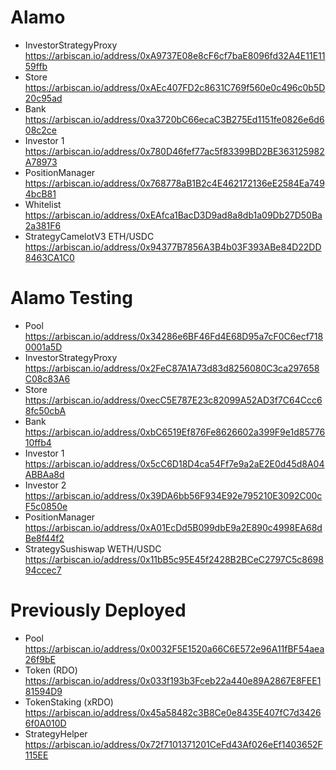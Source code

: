 # Alamo

- InvestorStrategyProxy https://arbiscan.io/address/0xA9737E08e8cF6cf7baE8096fd32A4E11E1159ffb
- Store https://arbiscan.io/address/0xAEc407FD2c8631C769f560e0c496c0b5D20c95ad
- Bank https://arbiscan.io/address/0xa3720bC66ecaC3B275Ed1151fe0826e6d608c2ce
- Investor 1 https://arbiscan.io/address/0x780D46fef77ac5f83399BD2BE363125982A78973
- PositionManager https://arbiscan.io/address/0x768778aB1B2c4E462172136eE2584Ea7494bcB81
- Whitelist https://arbiscan.io/address/0xEAfca1BacD3D9ad8a8db1a09Db27D50Ba2a381F6
- StrategyCamelotV3 ETH/USDC https://arbiscan.io/address/0x94377B7856A3B4b03F393ABe84D22DD8463CA1C0

# Alamo Testing

- Pool https://arbiscan.io/address/0x34286e6BF46Fd4E68D95a7cF0C6ecf7180001a5D
- InvestorStrategyProxy https://arbiscan.io/address/0x2FeC87A1A73d83d8256080C3ca297658C08c83A6
- Store https://arbiscan.io/address/0xecC5E787E23c82099A52AD3f7C64Ccc68fc50cbA
- Bank https://arbiscan.io/address/0xbC6519Ef876Fe8626602a399F9e1d8577610ffb4
- Investor 1 https://arbiscan.io/address/0x5cC6D18D4ca54Ff7e9a2aE2E0d45d8A04ABBAa8d
- Investor 2 https://arbiscan.io/address/0x39DA6bb56F934E92e795210E3092C00cF5c0850e
- PositionManager https://arbiscan.io/address/0xA01EcDd5B099dbE9a2E890c4998EA68dBe8f44f2
- StrategySushiswap WETH/USDC https://arbiscan.io/address/0x11bB5c95E45f2428B2BCeC2797C5c869894ccec7

# Previously Deployed

- Pool https://arbiscan.io/address/0x0032F5E1520a66C6E572e96A11fBF54aea26f9bE
- Token (RDO) https://arbiscan.io/address/0x033f193b3Fceb22a440e89A2867E8FEE181594D9
- TokenStaking (xRDO) https://arbiscan.io/address/0x45a58482c3B8Ce0e8435E407fC7d34266f0A010D
- StrategyHelper https://arbiscan.io/address/0x72f7101371201CeFd43Af026eEf1403652F115EE
